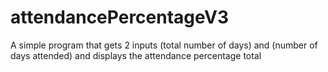 # attendancePercentageV3

A simple program that gets 2 inputs (total number of days) and (number of days attended) and displays the attendance percentage total

